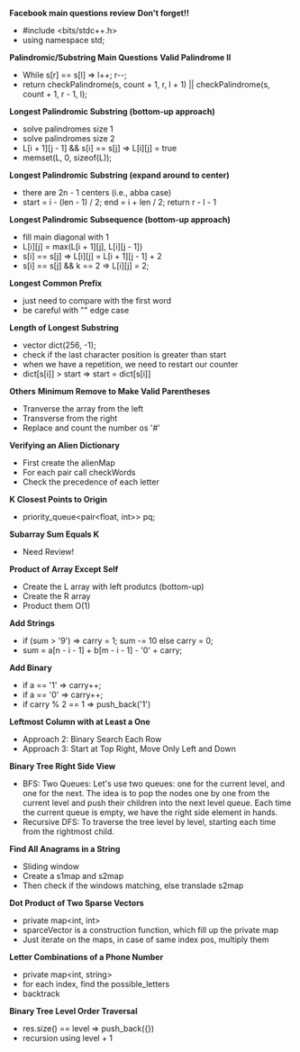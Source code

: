 **Facebook main questions review**
**Don't forget!!**
- #include <bits/stdc++.h>
- using namespace std;

**Palindromic/Substring Main Questions**
**Valid Palindrome II**
- While s[r] == s[l] => l++; r--;
- return checkPalindrome(s, count + 1, r, l + 1) || checkPalindrome(s, count + 1, r - 1, l);
  
**Longest Palindromic Substring (bottom-up approach)** 
- solve palindromes size 1
- solve palindromes size 2
- L[i + 1][j - 1] && s[i] == s[j] => L[i][j] = true
- memset(L, 0, sizeof(L));

**Longest Palindromic Substring (expand around to center)**
- there are 2n - 1 centers (i.e., abba case)
- start = i - (len - 1) / 2; end = i + len / 2; return r - l - 1

**Longest Palindromic Subsequence (bottom-up approach)**
- fill main diagonal with 1 
- L[i][j] = max(L[i + 1][j], L[i][j - 1])
- s[i] == s[j] => L[i][j] = L[i + 1][j - 1] + 2
- s[i] == s[j] && k == 2 => L[i][j] = 2;
  
**Longest Common Prefix**
- just need to compare with the first word
- be careful with "" edge case

**Length of Longest Substring**
- vector<int> dict(256, -1);
- check if the last character position is greater than start
- when we have a repetition, we need to restart our counter
- dict[s[i]] > start => start = dict[s[i]]

**Others**
**Minimum Remove to Make Valid Parentheses**
- Tranverse the array from the left
- Transverse from the right
- Replace and count the number os '#'

**Verifying an Alien Dictionary**
- First create the alienMap
- For each pair call checkWords
- Check the precedence of each letter

**K Closest Points to Origin**
- priority_queue<pair<float, int>> pq;

**Subarray Sum Equals K** 
- Need Review!

**Product of Array Except Self**
- Create the L array with left produtcs (bottom-up)
- Create the R array
- Product them O(1)

**Add Strings**
- if (sum > '9') => carry = 1; sum -= 10 else carry = 0;
- sum = a[n - i - 1] + b[m - i - 1] - '0' + carry;

**Add Binary**
- if a == '1' => carry++;
- if a == '0' => carry++;
- if carry % 2 == 1 => push_back('1')

**Leftmost Column with at Least a One**
- Approach 2: Binary Search Each Row
- Approach 3: Start at Top Right, Move Only Left and Down

**Binary Tree Right Side View**
- BFS: Two Queues: Let's use two queues: one for the current level, and one for the next. The idea is to pop the nodes one by one from the current level and push their children into the next level queue. Each time the current queue is empty, we have the right side element in hands.
- Recursive DFS: To traverse the tree level by level, starting each time from the rightmost child.

**Find All Anagrams in a String**
- Sliding window
- Create a s1map and s2map
- Then check if the windows matching, else translade s2map

**Dot Product of Two Sparse Vectors**
- private map<int, int>
- sparceVector is a construction function, which fill up the private map
- Just iterate on the maps, in case of same index pos, multiply them

**Letter Combinations of a Phone Number**
- private map<int, string>
- for each index, find the possible_letters
- backtrack

**Binary Tree Level Order Traversal**
- res.size() == level => push_back({})
- recursion using level + 1